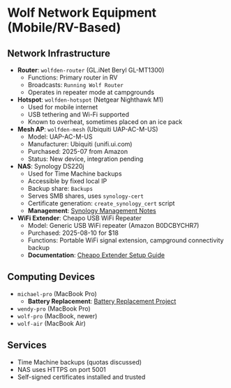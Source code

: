 # Wolf Network Equipment (Mobile/RV-Based)

## Network Infrastructure

- **Router**: `wolfden-router` (GL.iNet Beryl GL-MT1300)
  - Functions: Primary router in RV
  - Broadcasts: `Running Wolf Router`
  - Operates in repeater mode at campgrounds
- **Hotspot**: `wolfden-hotspot` (Netgear Nighthawk M1)
  - Used for mobile internet
  - USB tethering and Wi-Fi supported
  - Known to overheat, sometimes placed on an ice pack
- **Mesh AP**: `wolfden-mesh` (Ubiquiti UAP-AC-M-US)
  - Model: UAP-AC-M-US
  - Manufacturer: Ubiquiti (unifi.ui.com)
  - Purchased: 2025-07 from Amazon
  - Status: New device, integration pending
- **NAS**: Synology DS220j
  - Used for Time Machine backups
  - Accessible by fixed local IP
  - Backup share: `Backups`
  - Serves SMB shares, uses `synology-cert`
  - Certificate generation: `create_synology_cert` script
  - **Management**: [Synology Management Notes](Synology/synology_mananagement.md)
- **WiFi Extender**: Cheapo USB WiFi Repeater
  - Model: Generic USB WiFi repeater (Amazon B0DCBYCHR7)
  - Purchased: 2025-08-10 for $18
  - Functions: Portable WiFi signal extension, campground connectivity backup
  - **Documentation**: [Cheapo Extender Setup Guide](cheapo_extender.md)

## Computing Devices

- `michael-pro` (MacBook Pro)
  - **Battery Replacement**: [Battery Replacement Project](michael-pro_battery.md)
- `wendy-pro` (MacBook Pro)
- `wolf-pro` (MacBook, newer)
- `wolf-air` (MacBook Air)

## Services

- Time Machine backups (quotas discussed)
- NAS uses HTTPS on port 5001
- Self-signed certificates installed and trusted
